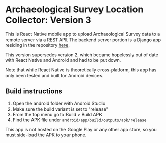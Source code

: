 # Archaeological Survey Location Collector: Version 3


This is React Native mobile app to upload Archaeological Survey data to a remote server via a REST API. The backend server portion is a Django app residing in the repository [here](https://github.com/ggetzie/aslcv2_be). 

This version supersedes version 2, which became hopelessly out of date with React Native and Android and had to be put down.

Note that while React Native is theoretically cross-platform, this app has only been tested and built for Android devices.

## Build instructions

1. Open the android folder with Android Studio
2. Make sure the build variant is set to "release"
3. From the top menu go to Build > Build APK
4. Find the APK file under `android/app/build/outputs/apk/release`

This app is not hosted on the Google Play or any other app store, so you must side-load the APK to your phone.